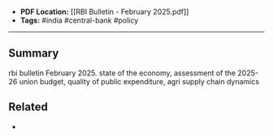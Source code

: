 
- **PDF Location:** [[RBI Bulletin - February 2025.pdf]]
- **Tags:** #india #central-bank #policy 

---
## Summary

rbi bulletin February 2025. state of the economy, assessment of the 2025-26 union budget, quality of public expenditure, agri supply chain dynamics
## Related
- 


